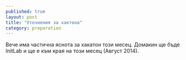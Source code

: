 ```yaml
---
published: true
layout: post
title: "Уточнения за хактона"
category: preparation
---
```


Вече има частична яснота за хакатон този месец. Домакин ще бъде InitLab и ще е към края на този месец (Август 2014).